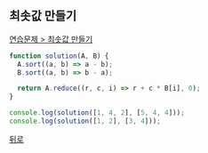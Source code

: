 ## 최솟값 만들기

[연습문제 > 최솟값 만들기](https://programmers.co.kr/learn/courses/30/lessons/12941)

```js
function solution(A, B) {
  A.sort((a, b) => a - b);
  B.sort((a, b) => b - a);

  return A.reduce((r, c, i) => r + c * B[i], 0);
}

console.log(solution([1, 4, 2], [5, 4, 4]));
console.log(solution([1, 2], [3, 4]));
```

[뒤로](https://github.com/SeongYongLee/TIL/tree/main/Algorithm/Programmers)
